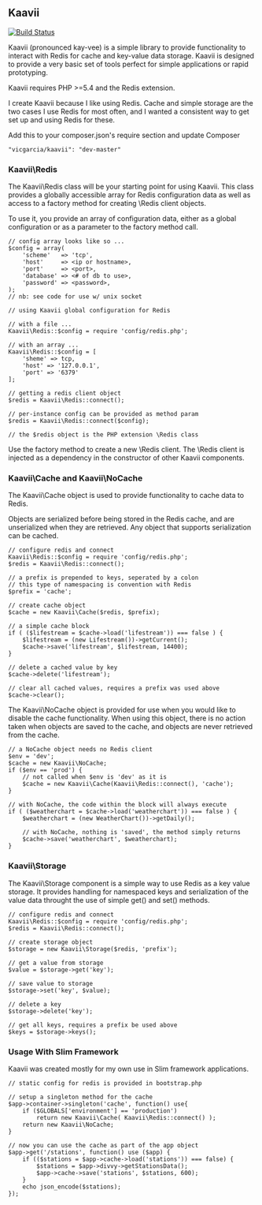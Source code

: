 ## Kaavii
[![Build Status](https://travis-ci.org/vicgarcia/kaavii.svg)](https://travis-ci.org/vicgarcia/kaavii)

Kaavii (pronounced kay-vee) is a simple library to provide functionality to
interact with Redis for cache and key-value data storage.  Kaavii is designed
to provide a very basic set of tools perfect for simple applications or
rapid prototyping.

Kaavii requires PHP >=5.4 and the Redis extension.

I create Kaavii because I like using Redis.  Cache and simple storage are
the two cases I use Redis for most often, and I wanted a consistent way to
get set up and using Redis for these.

Add this to your composer.json's require section and update Composer

    "vicgarcia/kaavii": "dev-master"


### Kaavii\Redis

The Kaavii\Redis class will be your starting point for using Kaavii.  This
class provides a globally accessible array for Redis configuration data as
well as access to a factory method for creating \Redis client objects.

To use it, you provide an array of configuration data, either as a global
configuration or as a parameter to the factory method call.

    // config array looks like so ...
    $config = array(
        'scheme'   => 'tcp',
        'host'     => <ip or hostname>,
        'port'     => <port>,
        'database' => <# of db to use>,
        'password' => <password>,
    );
    // nb: see code for use w/ unix socket

    // using Kaavii global configuration for Redis

    // with a file ...
    Kaavii\Redis::$config = require 'config/redis.php';

    // with an array ...
    Kaavii\Redis::$config = [
        'sheme' => tcp,
        'host' => '127.0.0.1',
        'port' => '6379'
    ];

    // getting a redis client object
    $redis = Kaavii\Redis::connect();

    // per-instance config can be provided as method param
    $redis = Kaavii\Redis::connect($config);

    // the $redis object is the PHP extension \Redis class


Use the factory method to create a new \Redis client.  The \Redis client is
injected as a dependency in the constructor of other Kaavii components.


### Kaavii\Cache and Kaavii\NoCache

The Kaavii\Cache object is used to provide functionality to cache data to Redis.

Objects are serialized before being stored in the Redis cache, and are
unserialized when they are retrieved.  Any object that supports serialization
can be cached.

    // configure redis and connect
    Kaavii\Redis::$config = require 'config/redis.php';
    $redis = Kaavii\Redis::connect();

    // a prefix is prepended to keys, seperated by a colon
    // this type of namespacing is convention with Redis
    $prefix = 'cache';

    // create cache object
    $cache = new Kaavii\Cache($redis, $prefix);

    // a simple cache block
    if ( ($lifestream = $cache->load('lifestream')) === false ) {
        $lifestream = (new Lifestream())->getCurrent();
        $cache->save('lifestream', $lifestream, 14400);
    }

    // delete a cached value by key
    $cache->delete('lifestream');

    // clear all cached values, requires a prefix was used above
    $cache->clear();


The Kaavii\NoCache object is provided for use when you would like to disable
the cache functionality.  When using this object, there is no action taken when
objects are saved to the cache, and objects are never retrieved from the cache.

    // a NoCache object needs no Redis client
    $env = 'dev';
    $cache = new Kaavii\NoCache;
    if ($env == 'prod') {
        // not called when $env is 'dev' as it is
        $cache = new Kaavii\Cache(Kaavii\Redis::connect(), 'cache');
    }

    // with NoCache, the code within the block will always execute
    if ( ($weatherchart = $cache->load('weatherchart')) === false ) {
        $weatherchart = (new WeatherChart())->getDaily();

        // with NoCache, nothing is 'saved', the method simply returns
        $cache->save('weatherchart', $weatherchart);
    }


### Kaavii\Storage

The Kaavii\Storage component is a simple way to use Redis as a key value
storage.  It provides handling for namespaced keys and serialization of
the value data throught the use of simple get() and set() methods.

    // configure redis and connect
    Kaavii\Redis::$config = require 'config/redis.php';
    $redis = Kaavii\Redis::connect();

    // create storage object
    $storage = new Kaavii\Storage($redis, 'prefix');

    // get a value from storage
    $value = $storage->get('key');

    // save value to storage
    $storage->set('key', $value);

    // delete a key
    $storage->delete('key');

    // get all keys, requires a prefix be used above
    $keys = $storage->keys();


### Usage With Slim Framework

Kaavii was created mostly for my own use in Slim framework applications.

    // static config for redis is provided in bootstrap.php

    // setup a singleton method for the cache
    $app->container->singleton('cache', function() use{
        if ($GLOBALS['environment'] == 'production')
            return new Kaavii\Cache( Kaavii\Redis::connect() );
        return new Kaavii\NoCache;
    }

    // now you can use the cache as part of the app object
    $app->get('/stations', function() use ($app) {
        if (($stations = $app->cache->load('stations')) === false) {
            $stations = $app->divvy->getStationsData();
            $app->cache->save('stations', $stations, 600);
        }
        echo json_encode($stations);
    });



